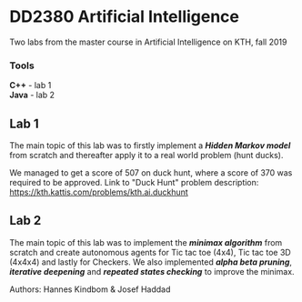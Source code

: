 # DD2380 Artificial Intelligence
Two labs from the master course in Artificial Intelligence on KTH, fall 2019

### Tools
**C++** - lab 1 <br/>
**Java** - lab 2

## Lab 1
The main topic of this lab was to firstly implement a ***Hidden Markov model*** from scratch and thereafter apply it to a real world problem (hunt ducks).

We managed to get a score of 507 on duck hunt, where a score of 370 was required to be approved.
Link to "Duck Hunt" problem description: https://kth.kattis.com/problems/kth.ai.duckhunt

## Lab 2
The main topic of this lab was to implement the ***minimax algorithm*** from scratch and create autonomous agents for Tic tac toe (4x4), Tic tac toe 3D (4x4x4) and lastly for Checkers. We also implemented ***alpha beta pruning***, ***iterative deepening*** and ***repeated states checking*** to improve the minimax. 

Authors:
Hannes Kindbom & Josef Haddad
